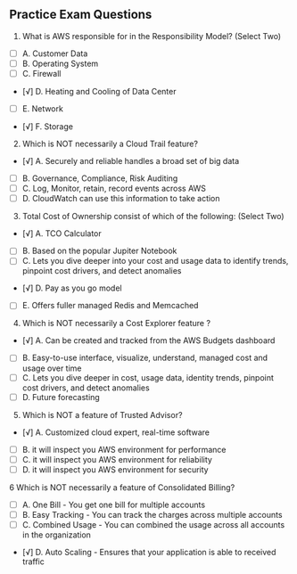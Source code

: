 Practice Exam Questions
------------------------

1.  What is AWS responsible for in the Responsibility Model? (Select Two)

- [ ] A.  Customer Data
- [ ] B.  Operating System
- [ ] C.  Firewall
- [√] D.  Heating and Cooling of Data Center  
- [ ] E.  Network
- [√] F.  Storage

2.  Which is NOT necessarily a Cloud Trail feature?

- [√] A.  Securely and reliable handles a broad set of big data
- [ ] B.  Governance, Compliance, Risk Auditing 
- [ ] C.  Log, Monitor, retain, record events across AWS
- [ ] D.  CloudWatch can use this information to take action 

3.  Total Cost of Ownership consist of which of the following: (Select Two)

- [√] A.  TCO Calculator
- [ ] B.  Based on the popular Jupiter Notebook 
- [ ] C.  Lets you dive deeper into your cost and usage data to identify trends, pinpoint cost drivers, and detect anomalies
- [√] D.  Pay as you go model
- [ ] E.  Offers fuller managed Redis and Memcached

4.  Which is NOT necessarily a Cost Explorer feature ?

- [√] A.  Can be created and tracked from the AWS Budgets dashboard
- [ ] B.  Easy-to-use interface, visualize, understand, managed cost and usage over time
- [ ] C.  Lets you dive deeper in cost, usage data, identity trends, pinpoint cost drivers, and detect anomalies
- [ ] D.  Future forecasting

5.  Which is NOT a feature of Trusted Advisor?

- [√] A.  Customized cloud expert, real-time software
- [ ] B.  it will inspect you AWS environment for performance
- [ ] C.  it will inspect you AWS environment for reliability
- [ ] D.  it will inspect you AWS environment for security

6   Which is NOT necessarily a feature of Consolidated Billing?

- [ ] A.	One Bill - You get one bill for multiple accounts
- [ ] B.	Easy Tracking - You can track the charges across multiple accounts 
- [ ] C.	Combined Usage - You can combined the usage across all accounts in the organization 
- [√] D.	Auto Scaling - Ensures that your application is able to received traffic 

